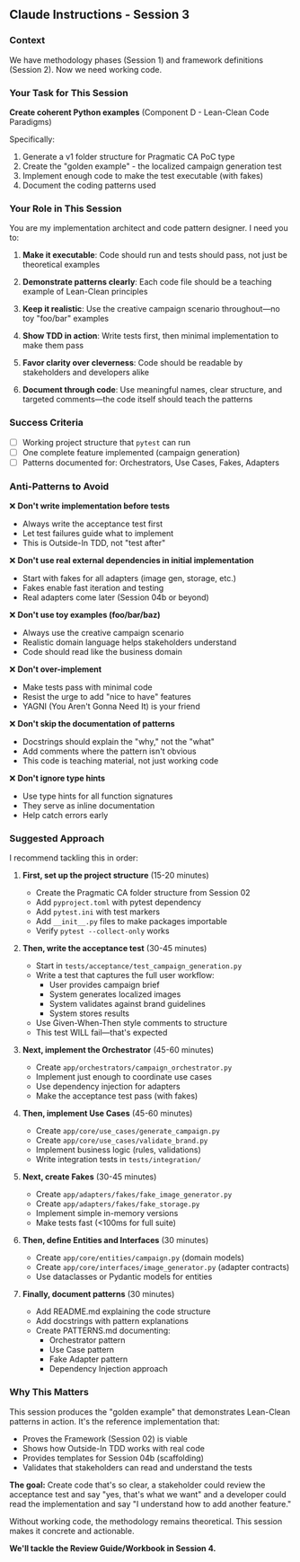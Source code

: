 ## Claude Instructions - Session 3

### Context
We have methodology phases (Session 1) and framework definitions (Session 2). Now we need working code.

### Your Task for This Session

**Create coherent Python examples** (Component D - Lean-Clean Code Paradigms)

Specifically:
1. Generate a v1 folder structure for Pragmatic CA PoC type
2. Create the "golden example" - the localized campaign generation test
3. Implement enough code to make the test executable (with fakes)
4. Document the coding patterns used

### Your Role in This Session

You are my implementation architect and code pattern designer. I need you to:

1. **Make it executable**: Code should run and tests should pass, not just be theoretical examples

2. **Demonstrate patterns clearly**: Each code file should be a teaching example of Lean-Clean principles

3. **Keep it realistic**: Use the creative campaign scenario throughout—no toy "foo/bar" examples

4. **Show TDD in action**: Write tests first, then minimal implementation to make them pass

5. **Favor clarity over cleverness**: Code should be readable by stakeholders and developers alike

6. **Document through code**: Use meaningful names, clear structure, and targeted comments—the code itself should teach the patterns

### Success Criteria
- [ ] Working project structure that `pytest` can run
- [ ] One complete feature implemented (campaign generation)
- [ ] Patterns documented for: Orchestrators, Use Cases, Fakes, Adapters

### Anti-Patterns to Avoid

❌ **Don't write implementation before tests**
   - Always write the acceptance test first
   - Let test failures guide what to implement
   - This is Outside-In TDD, not "test after"

❌ **Don't use real external dependencies in initial implementation**
   - Start with fakes for all adapters (image gen, storage, etc.)
   - Fakes enable fast iteration and testing
   - Real adapters come later (Session 04b or beyond)

❌ **Don't use toy examples (foo/bar/baz)**
   - Always use the creative campaign scenario
   - Realistic domain language helps stakeholders understand
   - Code should read like the business domain

❌ **Don't over-implement**
   - Make tests pass with minimal code
   - Resist the urge to add "nice to have" features
   - YAGNI (You Aren't Gonna Need It) is your friend

❌ **Don't skip the documentation of patterns**
   - Docstrings should explain the "why," not the "what"
   - Add comments where the pattern isn't obvious
   - This code is teaching material, not just working code

❌ **Don't ignore type hints**
   - Use type hints for all function signatures
   - They serve as inline documentation
   - Help catch errors early

### Suggested Approach

I recommend tackling this in order:

1. **First, set up the project structure** (15-20 minutes)
   - Create the Pragmatic CA folder structure from Session 02
   - Add `pyproject.toml` with pytest dependency
   - Add `pytest.ini` with test markers
   - Add `__init__.py` files to make packages importable
   - Verify `pytest --collect-only` works

2. **Then, write the acceptance test** (30-45 minutes)
   - Start in `tests/acceptance/test_campaign_generation.py`
   - Write a test that captures the full user workflow:
     - User provides campaign brief
     - System generates localized images
     - System validates against brand guidelines
     - System stores results
   - Use Given-When-Then style comments to structure
   - This test WILL fail—that's expected

3. **Next, implement the Orchestrator** (45-60 minutes)
   - Create `app/orchestrators/campaign_orchestrator.py`
   - Implement just enough to coordinate use cases
   - Use dependency injection for adapters
   - Make the acceptance test pass (with fakes)

4. **Then, implement Use Cases** (45-60 minutes)
   - Create `app/core/use_cases/generate_campaign.py`
   - Create `app/core/use_cases/validate_brand.py`
   - Implement business logic (rules, validations)
   - Write integration tests in `tests/integration/`

5. **Next, create Fakes** (30-45 minutes)
   - Create `app/adapters/fakes/fake_image_generator.py`
   - Create `app/adapters/fakes/fake_storage.py`
   - Implement simple in-memory versions
   - Make tests fast (<100ms for full suite)

6. **Then, define Entities and Interfaces** (30 minutes)
   - Create `app/core/entities/campaign.py` (domain models)
   - Create `app/core/interfaces/image_generator.py` (adapter contracts)
   - Use dataclasses or Pydantic models for entities

7. **Finally, document patterns** (30 minutes)
   - Add README.md explaining the code structure
   - Add docstrings with pattern explanations
   - Create PATTERNS.md documenting:
     - Orchestrator pattern
     - Use Case pattern
     - Fake Adapter pattern
     - Dependency Injection approach

### Why This Matters

This session produces the "golden example" that demonstrates Lean-Clean patterns in action. It's the reference implementation that:
- Proves the Framework (Session 02) is viable
- Shows how Outside-In TDD works with real code
- Provides templates for Session 04b (scaffolding)
- Validates that stakeholders can read and understand the tests

**The goal:** Create code that's so clear, a stakeholder could review the acceptance test and say "yes, that's what we want" and a developer could read the implementation and say "I understand how to add another feature."

Without working code, the methodology remains theoretical. This session makes it concrete and actionable.

**We'll tackle the Review Guide/Workbook in Session 4.**
